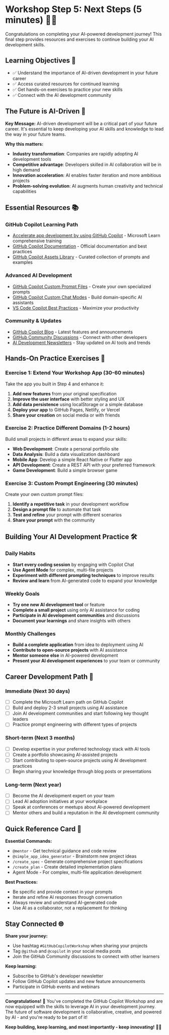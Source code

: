 # Workshop Step 5: Next Steps (5 minutes) 🌟🚀

Congratulations on completing your AI-powered development journey! This final step provides resources and exercises to continue building your AI development skills.

## Learning Objectives 🎯

- ✅ Understand the importance of AI-driven development in your future career
- ✅ Access curated resources for continued learning
- ✅ Get hands-on exercises to practice your new skills
- ✅ Connect with the AI development community

## The Future is AI-Driven 🔮

**Key Message:** AI-driven development will be a critical part of your future career. It's essential to keep developing your AI skills and knowledge to lead the way in your future teams.

**Why this matters:**

- **Industry transformation**: Companies are rapidly adopting AI development tools
- **Competitive advantage**: Developers skilled in AI collaboration will be in high demand
- **Innovation acceleration**: AI enables faster iteration and more ambitious projects
- **Problem-solving evolution**: AI augments human creativity and technical capabilities

## Essential Resources 📚

### **GitHub Copilot Learning Path**

- [Accelerate app development by using GitHub Copilot](https://learn.microsoft.com/en-us/training/paths/accelerate-app-development-using-github-copilot/) - Microsoft Learn comprehensive training
- [GitHub Copilot Documentation](https://docs.github.com/en/copilot) - Official documentation and best practices
- [GitHub Copilot Assets Library](https://github.com/PlagueHO/github-copilot-assets-library) - Curated collection of prompts and examples

### **Advanced AI Development**

- [GitHub Copilot Custom Prompt Files](https://code.visualstudio.com/docs/copilot/copilot-customization#_prompt-files-experimental) - Create your own specialized prompts
- [GitHub Copilot Custom Chat Modes](https://code.visualstudio.com/docs/copilot/chat/chat-modes#_custom-chat-modes) - Build domain-specific AI assistants
- [VS Code Copilot Best Practices](https://code.visualstudio.com/docs/copilot/overview) - Maximize your productivity

### **Community & Updates**

- [GitHub Copilot Blog](https://github.blog/tag/github-copilot/) - Latest features and announcements
- [GitHub Community Discussions](https://github.com/community/community/discussions) - Connect with other developers
- [AI Development Newsletters](https://github.com/ai-collection/ai-collection) - Stay updated on AI tools and trends

## Hands-On Practice Exercises 💪

### **Exercise 1: Extend Your Workshop App (30-60 minutes)**

Take the app you built in Step 4 and enhance it:

1. **Add new features** from your original specification
2. **Improve the user interface** with better styling and UX
3. **Add data persistence** using localStorage or a simple database
4. **Deploy your app** to GitHub Pages, Netlify, or Vercel
5. **Share your creation** on social media or with friends

### **Exercise 2: Practice Different Domains (1-2 hours)**

Build small projects in different areas to expand your skills:

- **Web Development**: Create a personal portfolio site
- **Data Analysis**: Build a data visualization dashboard
- **Mobile App**: Develop a simple React Native or Flutter app
- **API Development**: Create a REST API with your preferred framework
- **Game Development**: Build a simple browser game

### **Exercise 3: Custom Prompt Engineering (30 minutes)**

Create your own custom prompt files:

1. **Identify a repetitive task** in your development workflow
2. **Design a prompt file** to automate that task
3. **Test and refine** your prompt with different scenarios
4. **Share your prompt** with the community

## Building Your AI Development Practice 🛠️

### **Daily Habits**

- **Start every coding session** by engaging with Copilot Chat
- **Use Agent Mode** for complex, multi-file projects
- **Experiment with different prompting techniques** to improve results
- **Review and learn** from AI-generated code to expand your knowledge

### **Weekly Goals**

- **Try one new AI development tool** or feature
- **Complete a small project** using only AI assistance for coding
- **Participate in AI development communities** and discussions
- **Document your learnings** and share insights with others

### **Monthly Challenges**

- **Build a complete application** from idea to deployment using AI
- **Contribute to open-source projects** with AI assistance
- **Mentor someone else** in AI-powered development
- **Present your AI development experiences** to your team or community

## Career Development Path 🎯

### **Immediate (Next 30 days)**

- [ ] Complete the Microsoft Learn path on GitHub Copilot
- [ ] Build and deploy 2-3 small projects using AI assistance
- [ ] Join AI development communities and start following key thought leaders
- [ ] Practice prompt engineering with different types of projects

### **Short-term (Next 3 months)**

- [ ] Develop expertise in your preferred technology stack with AI tools
- [ ] Create a portfolio showcasing AI-assisted projects
- [ ] Start contributing to open-source projects using AI development practices
- [ ] Begin sharing your knowledge through blog posts or presentations

### **Long-term (Next year)**

- [ ] Become the AI development expert on your team
- [ ] Lead AI adoption initiatives at your workplace
- [ ] Speak at conferences or meetups about AI-powered development
- [ ] Mentor others and build a reputation in the AI development community

## Quick Reference Card 📖

**Essential Commands:**

- `@mentor` - Get technical guidance and code review
- `@simple_app_idea_generator` - Brainstorm new project ideas
- `/create_spec` - Generate comprehensive project specifications
- `/create_plan` - Create detailed implementation plans
- Agent Mode - For complex, multi-file application development

**Best Practices:**

- Be specific and provide context in your prompts
- Iterate and refine AI responses through conversation
- Always review and understand AI-generated code
- Use AI as a collaborator, not a replacement for thinking

## Stay Connected 🌐

**Share your journey:**

- Use hashtag `#GitHubCopilotWorkshop` when sharing your projects
- Tag `@github` and `@copilot` in your social media posts
- Join the GitHub Community discussions to connect with other learners

**Keep learning:**

- Subscribe to GitHub's developer newsletter
- Follow GitHub Copilot updates and new feature announcements
- Participate in GitHub events and webinars

---

**Congratulations!** 🎉 You've completed the GitHub Copilot Workshop and are now equipped with the skills to leverage AI in your development journey. The future of software development is collaborative, creative, and powered by AI - and you're ready to be part of it!

**Keep building, keep learning, and most importantly - keep innovating!** 🚀✨
